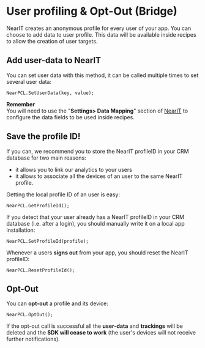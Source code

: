 # User profiling & Opt-Out (Bridge)

NearIT creates an anonymous profile for every user of your app. You can choose to add data to user profile. This data will be available inside recipes to allow the creation of user targets.

## Add user-data to NearIT

You can set user data with this method, it can be called multiple times to set several user data:
```
NearPCL.SetUserData(key, value);
```

**Remember** <br>
You will need to use the "**Settings> Data Mapping**" section of [NearIT](https://go.nearit.com) to configure the data fields to be used inside recipes.



## Save the profile ID!

If you can, we recommend you to store the NearIT profileID in your CRM database for two main reasons:

- it allows you to link our analytics to your users
- it allows to associate all the devices of an user to the same NearIT profile.


Getting the local profile ID of an user is easy:
```
NearPCL.GetProfileId();
```


If you detect that your user already has a NearIT profileID in your CRM database (i.e. after a login), you should manually write it on a local app installation:
```
NearPCL.SetProfileId(profile);
```


Whenever a users **signs out** from your app, you should reset the NearIT profileID:
```
NearPCL.ResetProfileId();
```

## Opt-Out

You can **opt-out** a profile and its device:
```
NearPCL.OptOut();
```
If the opt-out call is successful all the **user-data** and **trackings** will be deleted and the **SDK will cease to work** (the user's devices will not receive further notifications).
